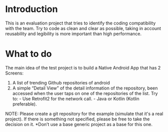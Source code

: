 # Introduction 
This is an evaluation project that tries to identify the coding compatibility with the team. Try to code as clean and clear as possible, taking in account reusability and legibility is more important than high performance.

# What to do
The main idea of the test project is to build a Native Android App that has 2 Screens: 
1. A list of trending Github repositories of android 
2. A simple “Detail View” of the detail information of the repository, been accessed when the user taps on one of the repositories of the list. 
Try to: - Use Retrofit2 for the network call. - Java or Kotlin (Kotlin preferable).

NOTE: Please create a git repository for the example (simulate that it's a real project). If there is something not specified, please be free to take the decision on it.
*Don’t use a base generic project as a base for this one.